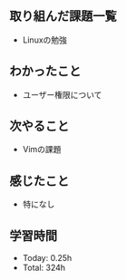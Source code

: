 ## 取り組んだ課題一覧
- Linuxの勉強
## わかったこと
- ユーザー権限について
## 次やること
- Vimの課題
## 感じたこと
- 特になし
## 学習時間
- Today: 0.25h
- Total: 324h
